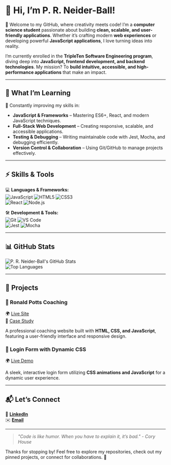 # 👋 Hi, I’m **P. R. Neider-Ball!**  

🌟 Welcome to my GitHub, where creativity meets code! I’m a **computer science student** passionate about building **clean, scalable, and user-friendly applications**. Whether it’s crafting modern **web experiences** or developing powerful **JavaScript applications**, I love turning ideas into reality.  

I’m currently enrolled in the **TripleTen Software Engineering program**, diving deep into **JavaScript, frontend development, and backend technologies**. My mission? To **build intuitive, accessible, and high-performance applications** that make an impact.  

---

## 🌱 **What I’m Learning**  
🚀 Constantly improving my skills in:  
- **JavaScript & Frameworks** – Mastering ES6+, React, and modern JavaScript techniques.  
- **Full-Stack Web Development** – Creating responsive, scalable, and accessible applications.  
- **Testing & Debugging** – Writing maintainable code with Jest, Mocha, and debugging efficiently.  
- **Version Control & Collaboration** – Using Git/GitHub to manage projects effectively.  

---

## ⚡ **Skills & Tools**  

💻 **Languages & Frameworks:**  
![JavaScript](https://img.shields.io/badge/JavaScript-ES6+-yellow) ![HTML5](https://img.shields.io/badge/HTML5-orange) ![CSS3](https://img.shields.io/badge/CSS3-blue)  
![React](https://img.shields.io/badge/React-Frontend-blue) ![Node.js](https://img.shields.io/badge/Node.js-green)  

🛠 **Development & Tools:**  
![Git](https://img.shields.io/badge/Git-version--control-red) ![VS Code](https://img.shields.io/badge/VS%20Code-blue)  
![Jest](https://img.shields.io/badge/Jest-Testing-red) ![Mocha](https://img.shields.io/badge/Mocha-Testing-brown)  

---

## 📊 **GitHub Stats**  

![P. R. Neider-Ball's GitHub Stats](https://github-readme-stats.vercel.app/api?username=prneiderball&show_icons=true&theme=radical)  
![Top Languages](https://github-readme-stats.vercel.app/api/top-langs/?username=prneiderball&layout=compact&theme=radical)  

---

## 🚀 **Projects**  

### 🎯 Ronald Potts Coaching  
🌍 [Live Site](https://v0-new-project-ercp4ilhgsd.vercel.app/)  
📖 [Case Study](https://docs.google.com/document/d/11TqFc5ZAXmYUv_K62ZFScAZNCRsqKsMi7q60B03D25A/edit?usp=sharing)  

A professional coaching website built with **HTML, CSS, and JavaScript**, featuring a user-friendly interface and responsive design.  

### 🔑 Login Form with Dynamic CSS  
🌍 [Live Demo](https://prneiderball.github.io/login-page/)  

A sleek, interactive login form utilizing **CSS animations and JavaScript** for a dynamic user experience.  

---

## 📬 **Let’s Connect**  

🌟 [**LinkedIn**](https://www.linkedin.com/in/phillip-neider-ball-6372581ab/)  
✉️ [**Email**](mailto:neiderballgroup@gmail.com)  

---

> *"Code is like humor. When you have to explain it, it’s bad." - Cory House*  

Thanks for stopping by! Feel free to explore my repositories, check out my pinned projects, or connect for collaborations. 🚀
